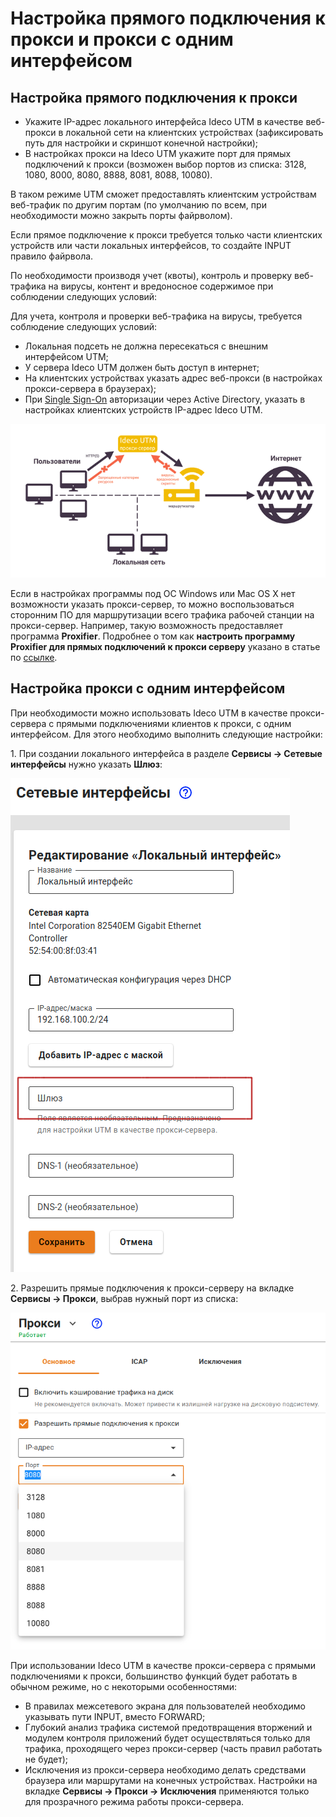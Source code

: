 # Настройка прямого подключения к прокси и прокси с одним интерфейсом

## Настройка прямого подключения к прокси

* Укажите IP-адрес локального интерфейса Ideco UTM в качестве веб-прокси в локальной сети на клиентских устройствах (зафиксировать путь для настройки и скриншот конечной настройки);
* В настройках прокси на Ideco UTM укажите порт для прямых подключений к прокси (возможен выбор портов из списка: 3128, 1080, 8000, 8080, 8888, 8081, 8088, 10080).

В таком режиме UTM сможет предоставлять клиентским устройствам веб-трафик по другим портам (по умолчанию по всем, при необходимости можно закрыть порты файрволом). 

Если прямое подключение к прокси требуется только части клиентских устройств или части локальных интерфейсов, то создайте INPUT правило файрвола. 

По необходимости производя учет (квоты), контроль и проверку веб-трафика на вирусы, контент и вредоносное содержимое при соблюдении следующих условий:

Для учета, контроля и проверки веб-трафика на вирусы, требуется соблюдение следующих условий:

* Локальная подсеть не должна пересекаться с внешним интерфейсом UTM;
* У сервера Ideco UTM должен быть доступ в интернет;
* На клиентских устройствах указать адрес веб-прокси (в настройках прокси-сервера в браузерах); 
* При [Single Sign-On](../../users/active-directory/active-directory-user-authorization.md#nastroika-ideco-utm) авторизации через Active Directory, указать в настройках клиентских устройств IP-адрес Ideco UTM.

![](../../../.gitbook/assets/proxy-server1.png)

Если в настройках программы под ОС Windows или Mac OS X нет возможности указать прокси-сервер, то можно воспользоваться сторонним ПО для маршрутизации всего трафика рабочей станции на прокси-сервер. Например, такую возможность предоставляет программа **Proxifier**. Подробнее о том как **настроить программу Proxifier для прямых подключений к прокси серверу** указано в статье по [ссылке](../../../recipes/popular-recipes/configuring-proxifier.md).

## Настройка прокси с одним интерфейсом

При необходимости можно использовать Ideco UTM в качестве прокси-сервера с прямыми подключениями клиентов к прокси, с одним интерфейсом. Для этого необходимо выполнить следующие настройки:

1\. При создании локального интерфейса в разделе **Сервисы -> Сетевые интерфейсы** нужно указать **Шлюз**:

![](../../../.gitbook/assets/proxy-server2.png)

2\. Разрешить прямые подключения к прокси-серверу на вкладке **Сервисы -> Прокси**, выбрав нужный порт из списка:

![](../../../.gitbook/assets/proxy-server3.png)

При использовании Ideco UTM в качестве прокси-сервера с прямыми подключениями к прокси, большинство функций будет работать в обычном режиме, но с некоторыми особенностями:

* В правилах межсетевого экрана для пользователей необходимо указывать пути INPUT, вместо FORWARD;
* Глубокий анализ трафика системой предотвращения вторжений и модулем контроля приложений будет осуществляться только для трафика, проходящего через прокси-сервер (часть правил работать не будет);
* Исключения из прокси-сервера необходимо делать средствами браузера или маршрутами на конечных устройствах. Настройки на вкладке **Сервисы -> Прокси -> Исключения** применяются только для прозрачного режима работы прокси-сервера.

